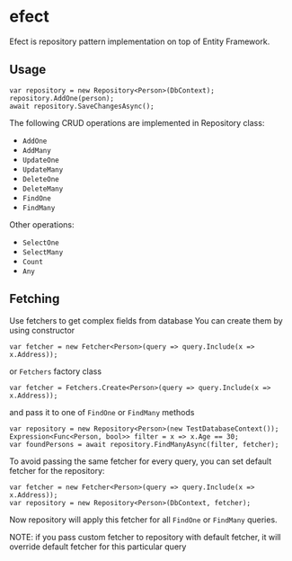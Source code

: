 # efect
Efect is repository pattern implementation on top of Entity Framework.

## Usage

```
var repository = new Repository<Person>(DbContext);
repository.AddOne(person);
await repository.SaveChangesAsync();
```
The following CRUD operations are implemented in Repository class:
* `AddOne`
* `AddMany`
* `UpdateOne`
* `UpdateMany`
* `DeleteOne`
* `DeleteMany`
* `FindOne`
* `FindMany`

Other operations:
* `SelectOne`
* `SelectMany`
* `Count`
* `Any`

## Fetching

Use fetchers to get complex fields from database
You can create them by using constructor

`var fetcher = new Fetcher<Person>(query => query.Include(x => x.Address));`

or `Fetchers` factory class

`var fetcher = Fetchers.Create<Person>(query => query.Include(x => x.Address));`

and pass it to one of `FindOne` or `FindMany` methods

```
var repository = new Repository<Person>(new TestDatabaseContext());
Expression<Func<Person, bool>> filter = x => x.Age == 30;
var foundPersons = await repository.FindManyAsync(filter, fetcher);
```
To avoid passing the same fetcher for every query, you can set default fetcher for the repository:
```
var fetcher = new Fetcher<Person>(query => query.Include(x => x.Address));
var repository = new Repository<Person>(DbContext, fetcher);
```
Now repository will apply this fetcher for all `FindOne` or `FindMany` queries.

NOTE: if you pass custom fetcher to repository with default fetcher, it will override default fetcher for this particular query
